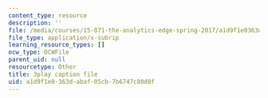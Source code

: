 ```yaml
---
content_type: resource
description: ''
file: /media/courses/15-071-the-analytics-edge-spring-2017/a1d9f1e0363dabaf05cb7b6747c80d0f_cYGYTNZTP7M.srt
file_type: application/x-subrip
learning_resource_types: []
ocw_type: OCWFile
parent_uid: null
resourcetype: Other
title: 3play caption file
uid: a1d9f1e0-363d-abaf-05cb-7b6747c80d0f
---
```

